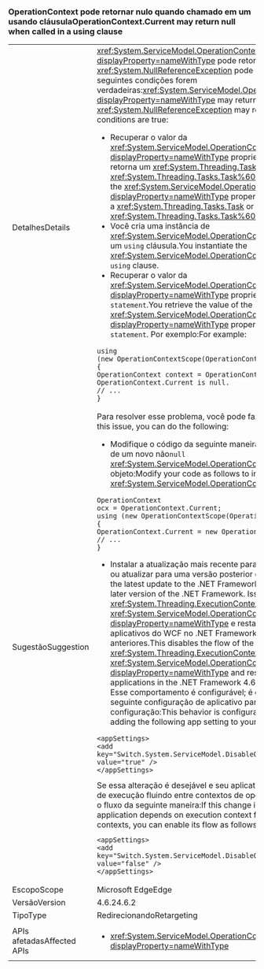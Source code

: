 ### <a name="operationcontextcurrent-may-return-null-when-called-in-a-using-clause"></a><span data-ttu-id="b19c8-101">OperationContext pode retornar nulo quando chamado em um usando cláusula</span><span class="sxs-lookup"><span data-stu-id="b19c8-101">OperationContext.Current may return null when called in a using clause</span></span>

|   |   |
|---|---|
|<span data-ttu-id="b19c8-102">Detalhes</span><span class="sxs-lookup"><span data-stu-id="b19c8-102">Details</span></span>|<span data-ttu-id="b19c8-103"><xref:System.ServiceModel.OperationContext.Current?displayProperty=nameWithType> pode retornar <code>null</code> e um <xref:System.NullReferenceException> pode ocorrer quando todas as seguintes condições forem verdadeiras:</span><span class="sxs-lookup"><span data-stu-id="b19c8-103"><xref:System.ServiceModel.OperationContext.Current?displayProperty=nameWithType> may return <code>null</code> and a <xref:System.NullReferenceException> may result if all of the following conditions are true:</span></span><ul><li><span data-ttu-id="b19c8-104">Recuperar o valor da <xref:System.ServiceModel.OperationContext.Current?displayProperty=nameWithType> propriedade em um método que retorna um <xref:System.Threading.Tasks.Task> ou <xref:System.Threading.Tasks.Task%601>.</span><span class="sxs-lookup"><span data-stu-id="b19c8-104">You retrieve the value of the <xref:System.ServiceModel.OperationContext.Current?displayProperty=nameWithType> property in a method that returns a <xref:System.Threading.Tasks.Task> or <xref:System.Threading.Tasks.Task%601>.</span></span></li><li><span data-ttu-id="b19c8-105">Você cria uma instância de <xref:System.ServiceModel.OperationContextScope> do objeto em um <code>using</code> cláusula.</span><span class="sxs-lookup"><span data-stu-id="b19c8-105">You instantiate the <xref:System.ServiceModel.OperationContextScope> object in a <code>using</code> clause.</span></span></li><li><span data-ttu-id="b19c8-106">Recuperar o valor da <xref:System.ServiceModel.OperationContext.Current?displayProperty=nameWithType> propriedade dentro de <code>using statement</code>.</span><span class="sxs-lookup"><span data-stu-id="b19c8-106">You retrieve the value of the <xref:System.ServiceModel.OperationContext.Current?displayProperty=nameWithType> property within the <code>using statement</code>.</span></span> <span data-ttu-id="b19c8-107">Por exemplo:</span><span class="sxs-lookup"><span data-stu-id="b19c8-107">For example:</span></span></li></ul><pre><code class="language-csharp">using (new OperationContextScope(OperationContext.Current))&#13;&#10;{&#13;&#10;OperationContext context = OperationContext.Current;      // OperationContext.Current is null.&#13;&#10;// ...&#13;&#10;}&#13;&#10;</code></pre>|
|<span data-ttu-id="b19c8-108">Sugestão</span><span class="sxs-lookup"><span data-stu-id="b19c8-108">Suggestion</span></span>|<span data-ttu-id="b19c8-109">Para resolver esse problema, você pode fazer o seguinte:</span><span class="sxs-lookup"><span data-stu-id="b19c8-109">To address this issue, you can do the following:</span></span><ul><li><span data-ttu-id="b19c8-110">Modifique o código da seguinte maneira para criar uma instância de um novo não<code>null</code> <xref:System.ServiceModel.OperationContext.Current%2A> objeto:</span><span class="sxs-lookup"><span data-stu-id="b19c8-110">Modify your code as follows to instantiate a new non-<code>null</code> <xref:System.ServiceModel.OperationContext.Current%2A> object:</span></span></li></ul><pre><code class="language-csharp">OperationContext ocx = OperationContext.Current;&#13;&#10;using (new OperationContextScope(OperationContext.Current))&#13;&#10;{&#13;&#10;OperationContext.Current = new OperationContext(ocx.Channel);&#13;&#10;// ...&#13;&#10;}&#13;&#10;</code></pre><ul><li><span data-ttu-id="b19c8-111">Instalar a atualização mais recente para o .NET Framework 4.6.2 ou atualizar para uma versão posterior do .NET Framework.</span><span class="sxs-lookup"><span data-stu-id="b19c8-111">Install the latest update to the .NET Framework 4.6.2, or upgrade to a later version of the .NET Framework.</span></span> <span data-ttu-id="b19c8-112">Isso desabilita o fluxo do <xref:System.Threading.ExecutionContext> em <xref:System.ServiceModel.OperationContext.Current?displayProperty=nameWithType> e restaura o comportamento de aplicativos do WCF no .NET Framework 4.6.1 e versões anteriores.</span><span class="sxs-lookup"><span data-stu-id="b19c8-112">This disables the flow of the <xref:System.Threading.ExecutionContext> in <xref:System.ServiceModel.OperationContext.Current?displayProperty=nameWithType> and restores the behavior of WCF applications in the .NET Framework 4.6.1 and earlier versions.</span></span> <span data-ttu-id="b19c8-113">Esse comportamento é configurável; é equivalente ao adicionar a seguinte configuração de aplicativo para o arquivo de configuração:</span><span class="sxs-lookup"><span data-stu-id="b19c8-113">This behavior is configurable; it is equivalent to adding the following app setting to your configuration file:</span></span></li></ul><pre><code class="language-xml">&lt;appSettings&gt;&#13;&#10;&lt;add key=&quot;Switch.System.ServiceModel.DisableOperationContextAsyncFlow&quot; value=&quot;true&quot; /&gt;&#13;&#10;&lt;/appSettings&gt;&#13;&#10;</code></pre><span data-ttu-id="b19c8-114">Se essa alteração é desejável e seu aplicativo depende do contexto de execução fluindo entre contextos de operação, você pode habilitar o fluxo da seguinte maneira:</span><span class="sxs-lookup"><span data-stu-id="b19c8-114">If this change is undesirable and your application depends on execution context flowing between operation contexts, you can enable its flow as follows:</span></span><pre><code class="language-xml">&lt;appSettings&gt;&#13;&#10;&lt;add key=&quot;Switch.System.ServiceModel.DisableOperationContextAsyncFlow&quot; value=&quot;false&quot; /&gt;&#13;&#10;&lt;/appSettings&gt;&#13;&#10;</code></pre>|
|<span data-ttu-id="b19c8-115">Escopo</span><span class="sxs-lookup"><span data-stu-id="b19c8-115">Scope</span></span>|<span data-ttu-id="b19c8-116">Microsoft Edge</span><span class="sxs-lookup"><span data-stu-id="b19c8-116">Edge</span></span>|
|<span data-ttu-id="b19c8-117">Versão</span><span class="sxs-lookup"><span data-stu-id="b19c8-117">Version</span></span>|<span data-ttu-id="b19c8-118">4.6.2</span><span class="sxs-lookup"><span data-stu-id="b19c8-118">4.6.2</span></span>|
|<span data-ttu-id="b19c8-119">Tipo</span><span class="sxs-lookup"><span data-stu-id="b19c8-119">Type</span></span>|<span data-ttu-id="b19c8-120">Redirecionando</span><span class="sxs-lookup"><span data-stu-id="b19c8-120">Retargeting</span></span>|
|<span data-ttu-id="b19c8-121">APIs afetadas</span><span class="sxs-lookup"><span data-stu-id="b19c8-121">Affected APIs</span></span>|<ul><li><xref:System.ServiceModel.OperationContext.Current?displayProperty=nameWithType></li></ul>|

